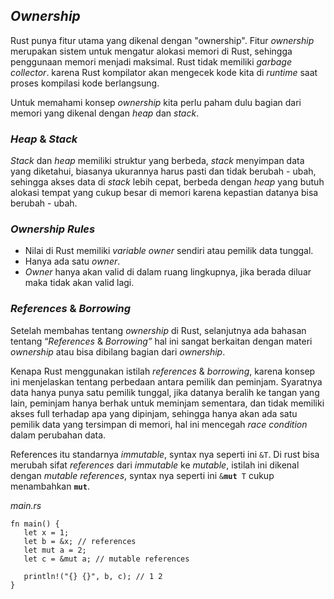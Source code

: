 ## _Ownership_

Rust punya fitur utama yang dikenal dengan "ownership". Fitur _ownership_ merupakan sistem untuk mengatur alokasi memori di Rust, sehingga penggunaan memori menjadi maksimal. Rust tidak memiliki _garbage collector_. karena Rust kompilator akan mengecek kode kita di _runtime_ saat proses kompilasi kode berlangsung.

Untuk memahami konsep _ownership_ kita perlu paham dulu bagian dari memori yang dikenal dengan _heap_ dan _stack_.

### _Heap_ & _Stack_

_Stack_ dan _heap_ memiliki struktur yang berbeda, _stack_ menyimpan data yang diketahui, biasanya ukurannya harus pasti dan tidak berubah - ubah, sehingga akses data di _stack_ lebih cepat, berbeda dengan _heap_ yang butuh alokasi tempat yang cukup besar di memori karena kepastian datanya bisa berubah - ubah.

### _Ownership Rules_

*   Nilai di Rust memiliki _variable_ _owner_ sendiri atau pemilik data tunggal.
*   Hanya ada satu _owner_.
*   _Owner_ hanya akan valid di dalam ruang lingkupnya, jika berada diluar maka tidak akan valid lagi.


### _References_ & _Borrowing_

Setelah membahas tentang _ownership_ di Rust, selanjutnya ada bahasan tentang “_References_ & _Borrowing”_ hal ini sangat berkaitan dengan materi _ownership_ atau bisa dibilang bagian dari _ownership_.

Kenapa Rust menggunakan istilah _references_ & _borrowing_, karena konsep ini menjelaskan tentang perbedaan antara pemilik dan peminjam. Syaratnya data hanya punya satu pemilik tunggal, jika datanya beralih ke tangan yang lain, peminjam hanya berhak untuk meminjam sementara, dan tidak memiliki akses full terhadap apa yang dipinjam, sehingga hanya akan ada satu pemilik data yang tersimpan di memori, hal ini mencegah _race condition_ dalam perubahan data.

References itu standarnya _immutable_, syntax nya seperti ini `&T`. Di rust bisa merubah sifat _references_ dari _immutable_ ke _mutable_, istilah ini dikenal dengan _mutable references_, syntax nya seperti ini <code>&<strong>mut</strong> T</code> cukup menambahkan <strong><code>mut</code></strong>.

_main.rs_
```
fn main() {
   let x = 1;
   let b = &x; // references
   let mut a = 2;
   let c = &mut a; // mutable references

   println!("{} {}", b, c); // 1 2
}
```
